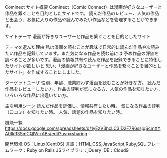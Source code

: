 Cominect
サイト概要
Cominect（Comic Connect）は漫画が好きなユーザーと作品を繋ぐことを目的としたサイトです。 読んだ作品のレビュー、人気の作品と出会う、お気に入りの作品や読んでみたい作品などを管理することができます。

サイトテーマ
漫画が好きなユーザーと作品を繋ぐことを目的としたサイト

テーマを選んだ理由
私は漫画を読むことが趣味で日常的に読んだ作品や次読みたい作品を記録しています。また気になる作品を読む前には 予め作品の評価を調べることが多いです。漫画の情報共有や読んだ作品を記録できることに特化したサイトが欲しいと 思い、「漫画が好きなユーザーと作品を繋ぐことを目的としたサイト」を作成することにしました。

ターゲットユーザ
性別、年齢、職業問わず漫画を読むことが好きな方。 読んだ作品をレビューしたい方、作品の評判が気になる方、人気の作品を知りたい方、いろいろな作品に出逢いたい方。

主な利用シーン
読んだ作品を評価し、情報共有したい時。 気になる作品の評判（口コミ）を知りたい時。 人気、話題の作品を知りたい時。

機能一覧
https://docs.google.com/spreadsheets/d/1yEzV3hcLC3ID2F7R6ssjqScmXYA0IkR3SmCQlW-rABs/edit?usp=sharing

開発環境
OS：Linux(CentOS)
言語：HTML,CSS,JavaScript,Ruby,SQL
フレームワーク：Ruby on Rails
JSライブラリ：jQuery
IDE：Cloud9